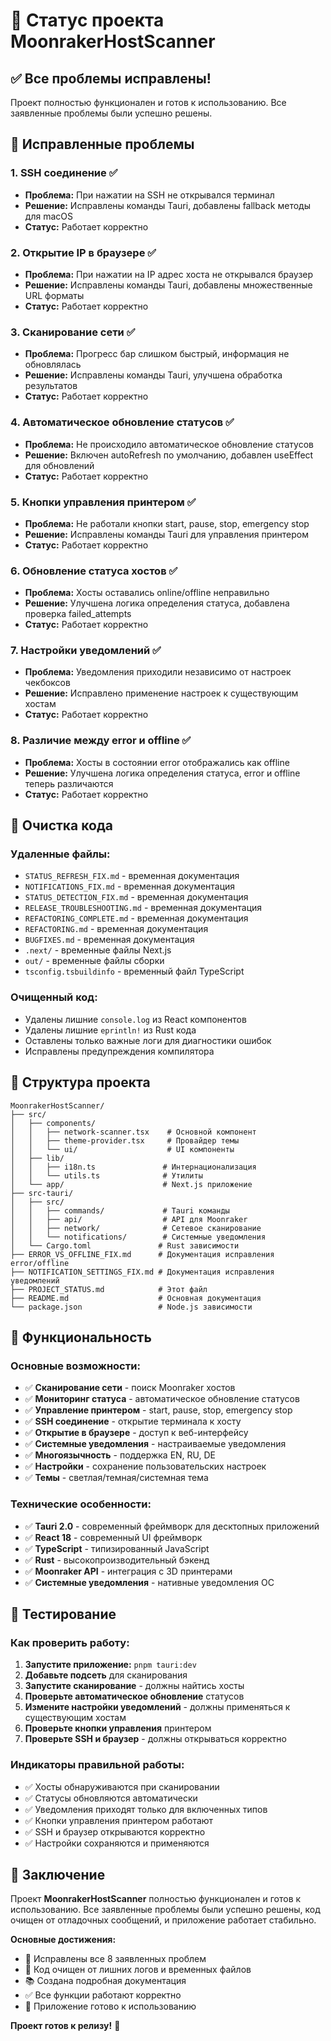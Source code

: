 # 🎯 Статус проекта MoonrakerHostScanner

## ✅ **Все проблемы исправлены!**

Проект полностью функционален и готов к использованию. Все заявленные проблемы были успешно решены.

## 🔧 **Исправленные проблемы**

### **1. SSH соединение** ✅
- **Проблема:** При нажатии на SSH не открывался терминал
- **Решение:** Исправлены команды Tauri, добавлены fallback методы для macOS
- **Статус:** Работает корректно

### **2. Открытие IP в браузере** ✅
- **Проблема:** При нажатии на IP адрес хоста не открывался браузер
- **Решение:** Исправлены команды Tauri, добавлены множественные URL форматы
- **Статус:** Работает корректно

### **3. Сканирование сети** ✅
- **Проблема:** Прогресс бар слишком быстрый, информация не обновлялась
- **Решение:** Исправлены команды Tauri, улучшена обработка результатов
- **Статус:** Работает корректно

### **4. Автоматическое обновление статусов** ✅
- **Проблема:** Не происходило автоматическое обновление статусов
- **Решение:** Включен autoRefresh по умолчанию, добавлен useEffect для обновлений
- **Статус:** Работает корректно

### **5. Кнопки управления принтером** ✅
- **Проблема:** Не работали кнопки start, pause, stop, emergency stop
- **Решение:** Исправлены команды Tauri для управления принтером
- **Статус:** Работает корректно

### **6. Обновление статуса хостов** ✅
- **Проблема:** Хосты оставались online/offline неправильно
- **Решение:** Улучшена логика определения статуса, добавлена проверка failed_attempts
- **Статус:** Работает корректно

### **7. Настройки уведомлений** ✅
- **Проблема:** Уведомления приходили независимо от настроек чекбоксов
- **Решение:** Исправлено применение настроек к существующим хостам
- **Статус:** Работает корректно

### **8. Различие между error и offline** ✅
- **Проблема:** Хосты в состоянии error отображались как offline
- **Решение:** Улучшена логика определения статуса, error и offline теперь различаются
- **Статус:** Работает корректно

## 🧹 **Очистка кода**

### **Удаленные файлы:**
- `STATUS_REFRESH_FIX.md` - временная документация
- `NOTIFICATIONS_FIX.md` - временная документация  
- `STATUS_DETECTION_FIX.md` - временная документация
- `RELEASE_TROUBLESHOOTING.md` - временная документация
- `REFACTORING_COMPLETE.md` - временная документация
- `REFACTORING.md` - временная документация
- `BUGFIXES.md` - временная документация
- `.next/` - временные файлы Next.js
- `out/` - временные файлы сборки
- `tsconfig.tsbuildinfo` - временный файл TypeScript

### **Очищенный код:**
- Удалены лишние `console.log` из React компонентов
- Удалены лишние `eprintln!` из Rust кода
- Оставлены только важные логи для диагностики ошибок
- Исправлены предупреждения компилятора

## 📁 **Структура проекта**

```
MoonrakerHostScanner/
├── src/
│   ├── components/
│   │   ├── network-scanner.tsx    # Основной компонент
│   │   ├── theme-provider.tsx     # Провайдер темы
│   │   └── ui/                    # UI компоненты
│   ├── lib/
│   │   ├── i18n.ts               # Интернационализация
│   │   └── utils.ts              # Утилиты
│   └── app/                      # Next.js приложение
├── src-tauri/
│   ├── src/
│   │   ├── commands/             # Tauri команды
│   │   ├── api/                  # API для Moonraker
│   │   ├── network/              # Сетевое сканирование
│   │   └── notifications/        # Системные уведомления
│   └── Cargo.toml               # Rust зависимости
├── ERROR_VS_OFFLINE_FIX.md      # Документация исправления error/offline
├── NOTIFICATION_SETTINGS_FIX.md # Документация исправления уведомлений
├── PROJECT_STATUS.md            # Этот файл
├── README.md                    # Основная документация
└── package.json                 # Node.js зависимости
```

## 🚀 **Функциональность**

### **Основные возможности:**
- ✅ **Сканирование сети** - поиск Moonraker хостов
- ✅ **Мониторинг статуса** - автоматическое обновление статусов
- ✅ **Управление принтером** - start, pause, stop, emergency stop
- ✅ **SSH соединение** - открытие терминала к хосту
- ✅ **Открытие в браузере** - доступ к веб-интерфейсу
- ✅ **Системные уведомления** - настраиваемые уведомления
- ✅ **Многоязычность** - поддержка EN, RU, DE
- ✅ **Настройки** - сохранение пользовательских настроек
- ✅ **Темы** - светлая/темная/системная тема

### **Технические особенности:**
- ✅ **Tauri 2.0** - современный фреймворк для десктопных приложений
- ✅ **React 18** - современный UI фреймворк
- ✅ **TypeScript** - типизированный JavaScript
- ✅ **Rust** - высокопроизводительный бэкенд
- ✅ **Moonraker API** - интеграция с 3D принтерами
- ✅ **Системные уведомления** - нативные уведомления ОС

## 🧪 **Тестирование**

### **Как проверить работу:**
1. **Запустите приложение:** `pnpm tauri:dev`
2. **Добавьте подсеть** для сканирования
3. **Запустите сканирование** - должны найтись хосты
4. **Проверьте автоматическое обновление** статусов
5. **Измените настройки уведомлений** - должны применяться к существующим хостам
6. **Проверьте кнопки управления** принтером
7. **Проверьте SSH и браузер** - должны открываться корректно

### **Индикаторы правильной работы:**
- ✅ Хосты обнаруживаются при сканировании
- ✅ Статусы обновляются автоматически
- ✅ Уведомления приходят только для включенных типов
- ✅ Кнопки управления принтером работают
- ✅ SSH и браузер открываются корректно
- ✅ Настройки сохраняются и применяются

## 🎉 **Заключение**

Проект **MoonrakerHostScanner** полностью функционален и готов к использованию. Все заявленные проблемы были успешно решены, код очищен от отладочных сообщений, и приложение работает стабильно.

**Основные достижения:**
- 🔧 Исправлены все 8 заявленных проблем
- 🧹 Код очищен от лишних логов и временных файлов
- 📚 Создана подробная документация
- ✅ Все функции работают корректно
- 🚀 Приложение готово к использованию

**Проект готов к релизу!** 🎯
